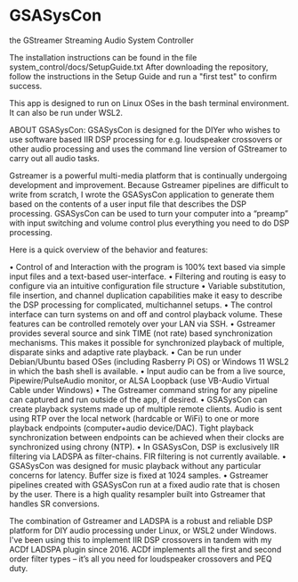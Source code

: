 # GSASysCon
 the GStreamer Streaming Audio System Controller

The installation instructions can be found in the file system_control/docs/SetupGuide.txt
After downloading the repository, follow the instructions in the Setup Guide and run a "first test" to confirm success.

This app is designed to run on Linux OSes in the bash terminal environment. It can also be run under WSL2.

ABOUT GSASysCon:
GSASysCon is designed for the DIYer who wishes to use software based IIR DSP processing for e.g. loudspeaker crossovers or other audio processing and uses the command line version of GStreamer to carry out all audio tasks.

Gstreamer is a powerful multi-media platform that is continually undergoing development and improvement. Because Gstreamer pipelines are difficult to write from scratch, I wrote the GSASysCon application to generate them based on the contents of a user input file that describes the DSP processing. GSASysCon can be used to turn your computer into a “preamp” with input switching and volume control plus everything you need to do DSP processing. 

Here is a quick overview of the behavior and features:

• Control of and Interaction with the program is 100% text based via simple input files and a text-based user-interface.
• Filtering and routing is easy to configure via an intuitive configuration file structure
• Variable substitution, file insertion, and channel duplication capabilities make it easy to describe the DSP processing for complicated, multichannel setups.
• The control interface can turn systems on and off and control playback volume. These features can be controlled remotely over your LAN via SSH.
• Gstreamer provides several source and sink TIME (not rate) based synchronization mechanisms. This makes it possible for synchronized playback of multiple, disparate sinks and adaptive rate playback.
• Can be run under Debian/Ubuntu based OSes (including Rasberry Pi OS) or Windows 11 WSL2 in which the bash shell is available.
• Input audio can be from a live source, Pipewire/PulseAudio monitor, or ALSA Loopback (use VB-Audio Virtual Cable under Windows)
• The Gstreamer command string for any pipeline can captured and run outside of the app, if desired.
• GSASysCon can create playback systems made up of multiple remote clients. Audio is sent using RTP over the local network (hardcable or WiFi) to one or more playback endpoints (computer+audio device/DAC). Tight playback synchronization between endpoints can be achieved when their clocks are synchronized using chrony (NTP).
• In GSASysCon, DSP is exclusively IIR filtering via LADSPA as filter-chains. FIR filtering is not currently available.
• GSASysCon was designed for music playback without any particular concerns for latency. Buffer size is fixed at 1024 samples.
• Gstreamer pipelines created with GSASysCon run at a fixed audio rate that is chosen by the user. There is a high quality resampler built into Gstreamer that handles SR conversions.


The combination of Gstreamer and LADSPA is a robust and reliable DSP platform for DIY audio processing under Linux, or WSL2 under Windows. I've been using this to implement IIR DSP crossovers in tandem with my ACDf LADSPA plugin since 2016. ACDf implements all the first and second order filter types – it’s all you need for loudspeaker crossovers and PEQ duty.
